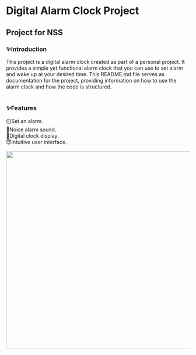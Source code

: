 <h1>Digital Alarm Clock Project</h1>
<h2>Project for NSS</h2>
<h3>✨Introduction</h3>

This project is a digital alarm clock created as part of a personal project. It provides a simple yet functional alarm clock that you can use to set alarm and wake up at your desired time. This README.md file serves as documentation for the project, providing information on how to use the alarm clock and how the code is structured.
<br><br>
<h3>✨Features</h3>
⏲️Set an alarm.<br>
🔔Noice alarm sound.<br>
🌟Digital clock display.<br>
😇Intuitive user interface.
<br>
<br>


<img src="https://github.com/RajatJain2206/RajatJain2206.github.io/assets/123946735/bdf41645-180d-443c-a27b-b62727088b4c" width="960px" height ="540px">
